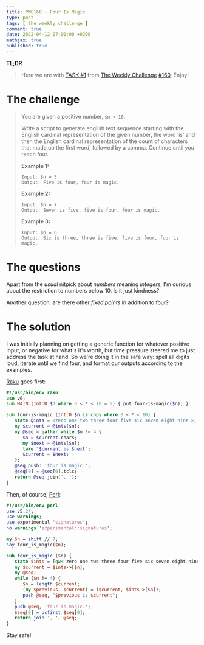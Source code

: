 ```yaml
---
title: PWC160 - Four Is Magic
type: post
tags: [ the weekly challenge ]
comment: true
date: 2022-04-12 07:00:00 +0200
mathjax: true
published: true
---
```


**TL;DR**

> Here we are with [TASK #1][] from [The Weekly Challenge][]
> [#160][]. Enjoy!

# The challenge

> You are given a positive number, `$n < 10`.
>
> Write a script to generate english text sequence starting with the
> English cardinal representation of the given number, the word ‘is’ and
> then the English cardinal representation of the count of characters
> that made up the first word, followed by a comma. Continue until you
> reach four.
>
> **Example 1:**
>
>     Input: $n = 5
>     Output: Five is four, four is magic.
>
> **Example 2:**
>
>     Input: $n = 7
>     Output: Seven is five, five is four, four is magic.
>
> **Example 3:**
>
>     Input: $n = 6
>     Output: Six is three, three is five, five is four, four is magic.

# The questions

Apart from the *usual* nitpick about *numbers* meaning *integers*, I'm
curious about the restriction to numbers below 10. Is it just kindness?

Another question: are there other *fixed points* in addition to four?

# The solution

I was initially planning on getting a generic function for whatever
positive input, or negative for what's it's worth, but time pressure
steered me to just address the task at hand. So we're doing it in the
safe way: spell all digits loud, iterate until we find four, and format
our outputs according to the examples.

[Raku][] goes first:

```raku
#!/usr/bin/env raku
use v6;
sub MAIN (Int:D $n where 0 < * < 10 = 5) { put four-is-magic($n); }

sub four-is-magic (Int:D $n is copy where 0 < * < 10) {
   state @ints = <zero one two three four five six seven eight nine >;
   my $current = @ints[$n];
   my @seq = gather while $n != 4 {
      $n = $current.chars;
      my $next = @ints[$n];
      take "$current is $next";
      $current = $next;
   };
   @seq.push: 'four is magic.';
   @seq[0] = @seq[0].tclc;
   return @seq.join(', ');
}
```

Then, of course, [Perl][]:

```perl
#!/usr/bin/env perl
use v5.24;
use warnings;
use experimental 'signatures';
no warnings 'experimental::signatures';

my $n = shift // 7;
say four_is_magic($n);

sub four_is_magic ($n) {
   state $ints = [qw< zero one two three four five six seven eight nine >];
   my $current = $ints->[$n];
   my @seq;
   while ($n != 4) {
      $n = length $current;
      (my $previous, $current) = ($current, $ints->[$n]);
      push @seq, "$previous is $current";
   }
   push @seq, 'four is magic.';
   $seq[0] = ucfirst $seq[0];
   return join ', ', @seq;
}
```

Stay safe!

[The Weekly Challenge]: https://theweeklychallenge.org/
[#160]: https://theweeklychallenge.org/blog/perl-weekly-challenge-160/
[TASK #1]: https://theweeklychallenge.org/blog/perl-weekly-challenge-160/#TASK1
[Perl]: https://www.perl.org/
[Raku]: https://raku.org/

